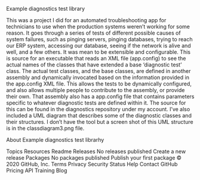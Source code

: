 Example diagnostics test library

This was a project I did for an automated troubleshooting app for technicians to use when the production systems weren’t working for some reason. It goes through a series of tests of different possible causes of system failures, such as pinging servers, pinging databases, trying to reach our ERP system, accessing our database, seeing if the network is alive and well, and a few others. It was mean to be extensible and configurable. This is source for an executable that reads an XML file (app.config) to see the actual names of the classes that have extended a base ‘diagnostic test’ class. The actual test classes, and the base classes, are defined in another assembly and dynamically invocated based on the information provided in the app.config XML file. This allows the tests to be dynamically configured, and also allows multiple people to contribute to the assembly, or provide their own. That assembly also has a app.config file that contains parameters specific to whatever diagnostic tests are defined within it. The source for this can be found in the diagnostics repository under my account. I’ve also included a UML diagram that describes some of the diagnostic classes and their structures. I don’t have the tool but a screen shot of this UML structure is in the classdiagram3.png file.

About
Example diagnostics test librarhy

Topics
Resources
 Readme
Releases
No releases published
Create a new release
Packages
No packages published
Publish your first package
© 2020 GitHub, Inc.
Terms
Privacy
Security
Status
Help
Contact GitHub
Pricing
API
Training
Blog
